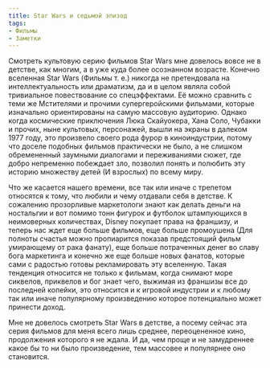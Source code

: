 ```yaml
---
title: Star Wars и седьмой эпизод
tags:
- Фильмы
- Заметки
---
```


Смотреть культовую серию фильмов Star Wars мне довелось вовсе не в детстве, как многим, а в уже куда более осознанном возрасте. Конечно вселенная Star Wars (Фильмы т. е.) никогда не претендовала на интеллектуальность или драматизм, да и в целом являла собой тривиальное повествование со спецэффектами. Её можно сравнить с теми же Мстителями и прочими супергеройскими фильмами, которые изначально ориентированы на самую массовую аудиторию. Однако когда космические приключения Люка Скайуокера, Хана Соло, Чубакки и прочих, ныне культовых, персонажей, вышли на экраны в далеком 1977 году, это произвело своего рода фурор в киноиндустрии, потому что доселе подобных фильмов практически не было, а не слишком обремененный заумными диалогами и переживаниями сюжет, где добро непременно побеждает зло, позволил понять и полюбить эту историю множеству детей (И взрослых) по всему миру.

Что же касается нашего времени, все так или иначе с трепетом относятся к тому, что любили и чему отдавали себя в детстве. К сожалению прозорливые маркетологи знают как делать деньги на ностальгии и вот помимо тонн фигурок и футболок штампующихся в неимоверных количествах, Disney покупает права на франшизу, и теперь нас ждет еще больше фильмов, еще больше промоушена (Для полноты счастья можно пропиарится показав предстоящий фильм умирающему от рака фанату), еще больше потраченных денег во славу бога маркетинга и конечно же еще больше новых фанатов, которые сами с радостью готовы рекламировать эту вселенную. Такая тенденция относится не только к фильмам, когда снимают море сиквелов, приквелов и бог знает чего, выжимая из франшизы все до последней копейки, это относится и к игровой индустрии и к любому так или иначе популярному произведению которое потенциально может принести доход.

Мне не довелось смотреть Star Wars в детстве, а посему сейчас эта серия фильмов для меня всего лишь среднее, переоцененное кино, продолжения которого я не ждала. И да, чем проще и не замудреннее какое бы то ни было произведение, тем массовее и популярнее оно становится.